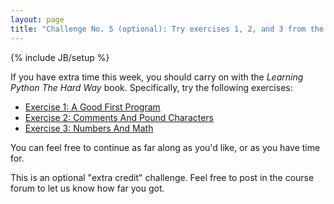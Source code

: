 ```yaml
---
layout: page
title: "Challenge No. 5 (optional): Try exercises 1, 2, and 3 from the Learning Python the hard way book."
---
```

{% include JB/setup %}

If you have extra time this week, you should carry on with the _Learning Python The Hard Way_ book. Specifically, try the following exercises:

* [Exercise 1: A Good First Program](http://learnpythonthehardway.org/book/ex1.html)
* [Exercise 2: Comments And Pound Characters](http://learnpythonthehardway.org/book/ex2.html)
* [Exercise 3: Numbers And Math](http://learnpythonthehardway.org/book/ex3.html)

You can feel free to continue as far along as you'd like, or as you have time for. 

This is an optional "extra credit" challenge. Feel free to post in the course forum to let us know how far you got.
